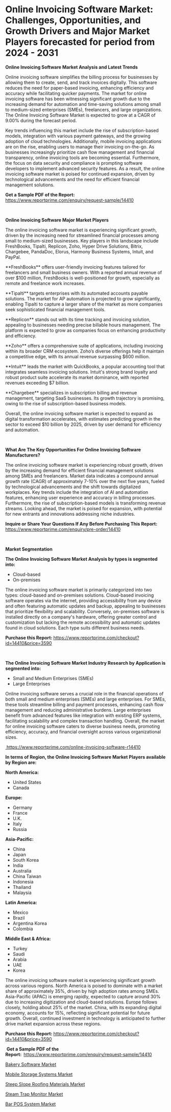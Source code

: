 <p><h1>Online Invoicing Software Market: Challenges, Opportunities, and Growth Drivers and Major Market Players forecasted for period from 2024 - 2031</h1></p><p><strong>Online Invoicing Software Market Analysis and Latest Trends</strong></p>
<p><p>Online invoicing software simplifies the billing process for businesses by allowing them to create, send, and track invoices digitally. This software reduces the need for paper-based invoicing, enhancing efficiency and accuracy while facilitating quicker payments. The market for online invoicing software has been witnessing significant growth due to the increasing demand for automation and time-saving solutions among small to medium-sized enterprises (SMEs), freelancers, and large organizations. The Online Invoicing Software Market is expected to grow at a CAGR of 9.00% during the forecast period.</p><p>Key trends influencing this market include the rise of subscription-based models, integration with various payment gateways, and the growing adoption of cloud technologies. Additionally, mobile invoicing applications are on the rise, enabling users to manage their invoicing on-the-go. As businesses increasingly prioritize cash flow management and financial transparency, online invoicing tools are becoming essential. Furthermore, the focus on data security and compliance is prompting software developers to implement advanced security features. As a result, the online invoicing software market is poised for continued expansion, driven by technological advancements and the need for efficient financial management solutions.</p></p>
<p><strong>Get a Sample PDF of the Report:&nbsp;</strong> <a href="https://www.reportprime.com/enquiry/request-sample/14410?utm_campaign=28&utm_medium=2&utm_source=Github&utm_content=ia&utm_term=29112024&utm_id=online-invoicing-software">https://www.reportprime.com/enquiry/request-sample/14410</a></p>
<p>&nbsp;</p>
<p><strong>Online Invoicing Software Major Market Players</strong></p>
<p><p>The online invoicing software market is experiencing significant growth, driven by the increasing need for streamlined financial processes among small to medium-sized businesses. Key players in this landscape include FreshBooks, Tipalti, Replicon, Zoho, Hyper Drive Solutions, Bitrix, Chargebee, PandaDoc, Elorus, Harmony Business Systems, Intuit, and PayPal.</p><p>**FreshBooks** offers user-friendly invoicing features tailored for freelancers and small business owners. With a reported annual revenue of over $100 million, FreshBooks is well-positioned for growth, especially as remote and freelance work increases.</p><p>**Tipalti** targets enterprises with its automated accounts payable solutions. The market for AP automation is projected to grow significantly, enabling Tipalti to capture a larger share of the market as more companies seek sophisticated financial management tools.</p><p>**Replicon** stands out with its time tracking and invoicing solution, appealing to businesses needing precise billable hours management. The platform is expected to grow as companies focus on enhancing productivity and efficiency.</p><p>**Zoho** offers a comprehensive suite of applications, including invoicing within its broader CRM ecosystem. Zoho’s diverse offerings help it maintain a competitive edge, with its annual revenue surpassing $600 million.</p><p>**Intuit** leads the market with QuickBooks, a popular accounting tool that integrates seamless invoicing solutions. Intuit's strong brand loyalty and robust product suite accelerate its market dominance, with reported revenues exceeding $7 billion.</p><p>**Chargebee** specializes in subscription billing and revenue management, targeting SaaS businesses. Its growth trajectory is promising, owing to the rise of subscription-based business models.</p><p>Overall, the online invoicing software market is expected to expand as digital transformation accelerates, with estimates predicting growth in the sector to exceed $10 billion by 2025, driven by user demand for efficiency and automation.</p></p>
<p>&nbsp;</p>
<p><strong>What Are The Key Opportunities For Online Invoicing Software Manufacturers?</strong></p>
<p><p>The online invoicing software market is experiencing robust growth, driven by the increasing demand for efficient financial management solutions among SMEs and freelancers. Market data indicates a compound annual growth rate (CAGR) of approximately 7-10% over the next five years, fueled by technological advancements and the shift towards digitalized workplaces. Key trends include the integration of AI and automation features, enhancing user experience and accuracy in billing processes. Furthermore, the rise of subscription-based models is transforming revenue streams. Looking ahead, the market is poised for expansion, with potential for new entrants and innovations addressing niche industries.</p></p>
<p><strong>Inquire or Share Your Questions If Any Before Purchasing This Report:</strong> <a href="https://www.reportprime.com/enquiry/pre-order/14410?utm_campaign=28&utm_medium=2&utm_source=Github&utm_content=ia&utm_term=29112024&utm_id=online-invoicing-software">https://www.reportprime.com/enquiry/pre-order/14410</a></p>
<p>&nbsp;</p>
<p><strong>Market Segmentation</strong></p>
<p><strong>The Online Invoicing Software Market Analysis by types is segmented into:</strong></p>
<p><ul><li>Cloud-based</li><li>On-premises</li></ul></p>
<p><p>The online invoicing software market is primarily categorized into two types: cloud-based and on-premises solutions. Cloud-based invoicing software operates via the internet, providing accessibility from any device and often featuring automatic updates and backup, appealing to businesses that prioritize flexibility and scalability. Conversely, on-premises software is installed directly on a company's hardware, offering greater control and customization but lacking the remote accessibility and automatic updates found in cloud solutions. Each type suits different business needs.</p></p>
<p><strong>Purchase this Report:&nbsp;</strong><a href="https://www.reportprime.com/checkout?id=14410&price=3590&utm_campaign=28&utm_medium=2&utm_source=Github&utm_content=ia&utm_term=29112024&utm_id=online-invoicing-software">https://www.reportprime.com/checkout?id=14410&price=3590</a></p>
<p>&nbsp;</p>
<p><strong>The Online Invoicing Software Market Industry Research by Application is segmented into:</strong></p>
<p><ul><li>Small and Medium Enterprises (SMEs)</li><li>Large Enterprises</li></ul></p>
<p><p>Online invoicing software serves a crucial role in the financial operations of both small and medium enterprises (SMEs) and large enterprises. For SMEs, these tools streamline billing and payment processes, enhancing cash flow management and reducing administrative burdens. Large enterprises benefit from advanced features like integration with existing ERP systems, facilitating scalability and complex transaction handling. Overall, the market for online invoicing software caters to diverse business needs, promoting efficiency, accuracy, and financial oversight across various organizational sizes.</p></p>
<p><a href="https://www.reportprime.com/online-invoicing-software-r14410?utm_campaign=28&utm_medium=2&utm_source=Github&utm_content=ia&utm_term=29112024&utm_id=online-invoicing-software">&nbsp;https://www.reportprime.com/online-invoicing-software-r14410</a></p>
<p><strong>In terms of Region, the Online Invoicing Software Market Players available by Region are:</strong></p>
<p>
    <p> <strong> North America: </strong>
        <ul>
            <li>United States</li>
            <li>Canada</li>
        </ul>
        </p> 
    <p> <strong> Europe: </strong>
        <ul>
            <li>Germany</li>
            <li>France</li>
            <li>U.K.</li>
            <li>Italy</li>
            <li>Russia</li>
        </ul>
        </p> 
    <p> <strong> Asia-Pacific: </strong>
        <ul>
            <li>China</li>
            <li>Japan</li>
            <li>South Korea</li>
            <li>India</li>
            <li>Australia</li>
            <li>China Taiwan</li>
            <li>Indonesia</li>
            <li>Thailand</li>
            <li>Malaysia</li>
        </ul>
        </p> 
    <p> <strong> Latin America: </strong>
        <ul>
            <li>Mexico</li>
            <li>Brazil</li>
            <li>Argentina Korea</li>
            <li>Colombia</li>
        </ul>
        </p> 
    <p> <strong> Middle East & Africa: </strong>
        <ul>
            <li>Turkey</li>
            <li>Saudi</li>
            <li>Arabia</li>
            <li>UAE</li>
            <li>Korea</li>
        </ul>
    </p>
    </p>
<p><p>The online invoicing software market is experiencing significant growth across various regions. North America is poised to dominate with a market share of approximately 35%, driven by high adoption rates among SMEs. Asia-Pacific (APAC) is emerging rapidly, expected to capture around 30% due to increasing digitization and cloud-based solutions. Europe follows closely, holding about 25% of the market. China, with its expanding digital economy, accounts for 15%, reflecting significant potential for future growth. Overall, continued investment in technology is anticipated to further drive market expansion across these regions.</p></p>
<p><strong>Purchase this Report: </strong><a href="https://www.reportprime.com/checkout?id=14410&price=3590&utm_campaign=28&utm_medium=2&utm_source=Github&utm_content=ia&utm_term=29112024&utm_id=online-invoicing-software">https://www.reportprime.com/checkout?id=14410&price=3590</a></p>
<p>&nbsp;<strong>Get a Sample PDF of the Report:&nbsp;&nbsp;</strong><a href="https://www.reportprime.com/enquiry/request-sample/14410?utm_campaign=28&utm_medium=2&utm_source=Github&utm_content=ia&utm_term=29112024&utm_id=online-invoicing-software">https://www.reportprime.com/enquiry/request-sample/14410</a></p>
<p><strong></strong></p>
<p><p><a href="https://github.com/rileymgdorcas/Market-Research-Report-List-1/blob/main/bakery-software-market.md?utm_campaign=28&utm_medium=2&utm_source=Github&utm_content=ia&utm_term=29112024&utm_id=online-invoicing-software">Bakery Software Market</a></p><p><a href="https://issuu.com/reportprime-2/docs/mobile-storage-systems-market-size-2030.pptx?utm_campaign=28&utm_medium=2&utm_source=Github&utm_content=ia&utm_term=29112024&utm_id=online-invoicing-software">Mobile Storage Systems Market</a></p><p><a href="https://www.linkedin.com/pulse/steep-slope-roofing-materials-market-matrix-applications-types-dw6ne?utm_campaign=28&utm_medium=2&utm_source=Github&utm_content=ia&utm_term=29112024&utm_id=online-invoicing-software">Steep Slope Roofing Materials Market</a></p><p><a href="https://www.linkedin.com/pulse/steam-trap-monitor-market-research-report-exploring-d6suc?utm_campaign=28&utm_medium=2&utm_source=Github&utm_content=ia&utm_term=29112024&utm_id=online-invoicing-software">Steam Trap Monitor Market</a></p><p><a href="https://github.com/LilianFaulkner65/Market-Research-Report-List-1/blob/main/bar-pos-system-market.md?utm_campaign=28&utm_medium=2&utm_source=Github&utm_content=ia&utm_term=29112024&utm_id=online-invoicing-software">Bar POS System Market</a></p></p>